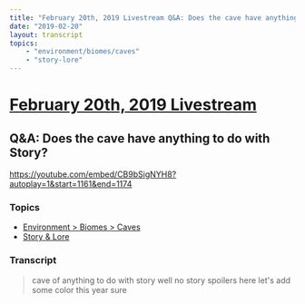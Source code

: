 ```yaml
---
title: "February 20th, 2019 Livestream Q&A: Does the cave have anything to do with Story?"
date: "2019-02-20"
layout: transcript
topics:
    - "environment/biomes/caves"
    - "story-lore"
---
```

# [February 20th, 2019 Livestream](../2019-02-20.md)
## Q&A: Does the cave have anything to do with Story?
https://youtube.com/embed/CB9bSigNYH8?autoplay=1&start=1161&end=1174

### Topics
* [Environment > Biomes > Caves](../topics/environment/biomes/caves.md)
* [Story & Lore](../topics/story-lore.md)

### Transcript

> cave of anything to do with story well no story spoilers here let's add some color this year sure
